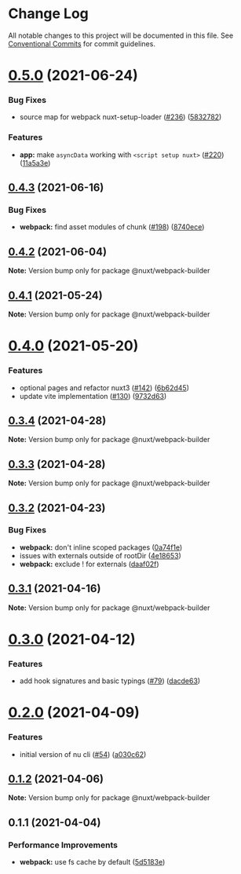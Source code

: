# Change Log

All notable changes to this project will be documented in this file.
See [Conventional Commits](https://conventionalcommits.org) for commit guidelines.

# [0.5.0](https://github.com/nuxt/framework/compare/@nuxt/webpack-builder@0.4.3...@nuxt/webpack-builder@0.5.0) (2021-06-24)


### Bug Fixes

* source map for webpack nuxt-setup-loader ([#236](https://github.com/nuxt/framework/issues/236)) ([5832782](https://github.com/nuxt/framework/commit/58327824fb273b8875fb313ad84059b4c3e180e2))


### Features

* **app:** make `asyncData` working with `<script setup nuxt>` ([#220](https://github.com/nuxt/framework/issues/220)) ([11a5a3e](https://github.com/nuxt/framework/commit/11a5a3e14f739761fd4ad65e60290b3abc7a9692))





## [0.4.3](https://github.com/nuxt/framework/compare/@nuxt/webpack-builder@0.4.2...@nuxt/webpack-builder@0.4.3) (2021-06-16)


### Bug Fixes

* **webpack:** find asset modules of chunk ([#198](https://github.com/nuxt/framework/issues/198)) ([8740ece](https://github.com/nuxt/framework/commit/8740ece29e8e2dbeac02742685d0e17c5ccf44ca))





## [0.4.2](https://github.com/nuxt/framework/compare/@nuxt/webpack-builder@0.4.1...@nuxt/webpack-builder@0.4.2) (2021-06-04)

**Note:** Version bump only for package @nuxt/webpack-builder





## [0.4.1](https://github.com/nuxt/framework/compare/@nuxt/webpack-builder@0.4.0...@nuxt/webpack-builder@0.4.1) (2021-05-24)

**Note:** Version bump only for package @nuxt/webpack-builder





# [0.4.0](https://github.com/nuxt/framework/compare/@nuxt/webpack-builder@0.3.4...@nuxt/webpack-builder@0.4.0) (2021-05-20)


### Features

* optional pages and refactor nuxt3 ([#142](https://github.com/nuxt/framework/issues/142)) ([6b62d45](https://github.com/nuxt/framework/commit/6b62d456d7fe8c9dd92803a30dcebf0d481f65c7))
* update vite implementation ([#130](https://github.com/nuxt/framework/issues/130)) ([9732d63](https://github.com/nuxt/framework/commit/9732d63c74b394706150ef35cc06c65d3fb185ad))





## [0.3.4](https://github.com/nuxt/framework/compare/@nuxt/webpack-builder@0.3.3...@nuxt/webpack-builder@0.3.4) (2021-04-28)

**Note:** Version bump only for package @nuxt/webpack-builder





## [0.3.3](https://github.com/nuxt/framework/compare/@nuxt/webpack-builder@0.3.2...@nuxt/webpack-builder@0.3.3) (2021-04-28)

**Note:** Version bump only for package @nuxt/webpack-builder





## [0.3.2](https://github.com/nuxt/framework/compare/@nuxt/webpack-builder@0.3.1...@nuxt/webpack-builder@0.3.2) (2021-04-23)


### Bug Fixes

* **webpack:** don't inline scoped packages ([0a74f1e](https://github.com/nuxt/framework/commit/0a74f1e2392b45024f3af20f3ded4bb6545911fc))
* issues with externals outside of rootDir ([4e18653](https://github.com/nuxt/framework/commit/4e1865358c1597cb68cc96bef2b30e2811fcd899))
* **webpack:** exclude ! for externals ([daaf02f](https://github.com/nuxt/framework/commit/daaf02f5e4dd19d907d511f4a139f36d11db1b5b))





## [0.3.1](https://github.com/nuxt/framework/compare/@nuxt/webpack-builder@0.3.0...@nuxt/webpack-builder@0.3.1) (2021-04-16)

**Note:** Version bump only for package @nuxt/webpack-builder





# [0.3.0](https://github.com/nuxt/framework/compare/@nuxt/webpack-builder@0.2.0...@nuxt/webpack-builder@0.3.0) (2021-04-12)


### Features

* add hook signatures and basic typings ([#79](https://github.com/nuxt/framework/issues/79)) ([dacde63](https://github.com/nuxt/framework/commit/dacde630634700172ccd54a1e4f1d0469b28bd30))





# [0.2.0](https://github.com/nuxt/framework/compare/@nuxt/webpack-builder@0.1.2...@nuxt/webpack-builder@0.2.0) (2021-04-09)


### Features

* initial version of nu cli ([#54](https://github.com/nuxt/framework/issues/54)) ([a030c62](https://github.com/nuxt/framework/commit/a030c62d29ba871f94a7152c7d5fa36d4de1d3b6))





## [0.1.2](https://github.com/nuxt/framework/compare/@nuxt/webpack-builder@0.1.1...@nuxt/webpack-builder@0.1.2) (2021-04-06)

**Note:** Version bump only for package @nuxt/webpack-builder





## 0.1.1 (2021-04-04)


### Performance Improvements

* **webpack:** use fs cache by default ([5d5183e](https://github.com/nuxt/framework/commit/5d5183ee82f0d1567934c9cd13160bf84bddd8d3))
